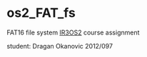# os2_FAT_fs
FAT16 file system <a href="http://os.etf.bg.ac.rs/OS2/index.htm">IR3OS2</a> course assignment

student: Dragan Okanovic 2012/097